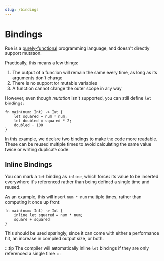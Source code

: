 ```yaml
---
slug: /bindings
---
```


# Bindings

Rue is a [purely-functional](https://en.wikipedia.org/wiki/Purely_functional_programming) programming language, and doesn't directly support mutation.

Practically, this means a few things:

1. The output of a function will remain the same every time, as long as its arguments don't change
2. There is no support for mutable variables
3. A function cannot change the outer scope in any way

However, even though _mutation_ isn't supported, you can still define `let` bindings:

```rue
fn main(num: Int) -> Int {
    let squared = num * num;
    let doubled = squared * 2;
    doubled + 100
}
```

In this example, we declare two bindings to make the code more readable. These can be reused multiple times to avoid calculating the same value twice or writing duplicate code.

## Inline Bindings

You can mark a `let` binding as `inline`, which forces its value to be inserted everywhere it's referenced rather than being defined a single time and reused.

As an example, this will insert `num * num` multiple times, rather than computing it once up front:

```rue
fn main(num: Int) -> Int {
    inline let squared = num * num;
    square + squared
}
```

This should be used sparingly, since it can come with either a performance hit, an increase in compiled output size, or both.

:::tip
The compiler will automatically inline `let` bindings if they are only referenced a single time.
:::

